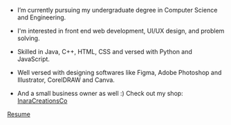 * I’m currently pursuing my undergraduate degree in Computer Science and Engineering. 
* I'm interested in front end web development, UI/UX design, and problem solving. 
* Skilled in Java, C++, HTML, CSS and versed with Python and JavaScript.
* Well versed with designing softwares like Figma, Adobe Photoshop and Illustrator, CorelDRAW and Canva.

* And a small business owner as well :) Check out my shop: [InaraCreationsCo](https://www.inaracreationsco.com/)
 
[Resume](https://purvigujar.github.io/purvigujarPurvi_Gujar.pdf)
